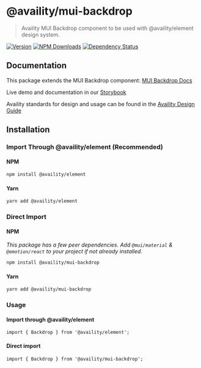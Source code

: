 # @availity/mui-backdrop

> Availity MUI Backdrop component to be used with @availity/element design system.

[![Version](https://img.shields.io/npm/v/@availity/mui-backdrop.svg?style=for-the-badge)](https://www.npmjs.com/package/@availity/mui-backdrop)
[![NPM Downloads](https://img.shields.io/npm/dt/@availity/mui-backdrop.svg?style=for-the-badge)](https://www.npmjs.com/package/@availity/mui-backdrop)
[![Dependency Status](https://img.shields.io/librariesio/release/npm/@availity/mui-backdrop?style=for-the-badge)](https://github.com/Availity/element/blob/main/packages/mui-backdrop/package.json)

## Documentation

This package extends the MUI Backdrop component: [MUI Backdrop Docs](https://mui.com/components/backdrop/)

Live demo and documentation in our [Storybook](https://availity.github.io/element/?path=/docs/components-backdrop-introduction--docs)

Availity standards for design and usage can be found in the [Availity Design Guide](https://zeroheight.com/2e36e50c7)

## Installation

### Import Through @availity/element (Recommended)

#### NPM

```bash
npm install @availity/element
```

#### Yarn

```bash
yarn add @availity/element
```

### Direct Import

#### NPM

_This package has a few peer dependencies. Add `@mui/material` & `@emotion/react` to your project if not already installed._

```bash
npm install @availity/mui-backdrop
```

#### Yarn

```bash
yarn add @availity/mui-backdrop
```

### Usage

#### Import through @availity/element

```tsx
import { Backdrop } from '@availity/element';
```

#### Direct import

```tsx
import { Backdrop } from '@availity/mui-backdrop';
```
